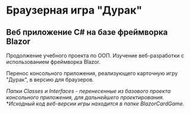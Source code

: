 # Браузерная игра "Дурак"
## Веб приложение C# на базе фреймворка Blazor

Продолжение учебного проекта по ООП. Изучение веб-разработки c использованием фреймворка Blazor.

Перенос консольного приложения, реализующего карточную игру "Дурак", в версию для браузеров. 


*Папки Classes и Interfaces - перенесенные из базового проекта консольного приложения, для дальнейшего проектирования.* 
**Исходный код веб-версии игры находится в папке *BlazorCardGame.**
